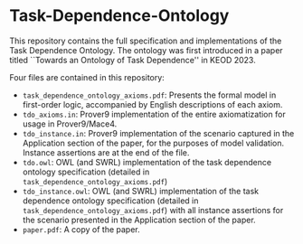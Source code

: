 # Task-Dependence-Ontology

This repository contains the full specification and implementations of the Task Dependence Ontology. The ontology was first introduced in a paper titled ``Towards an Ontology of Task Dependence'' in KEOD 2023.

Four files are contained in this repository:
- ```task_dependence_ontology_axioms.pdf```: Presents the formal model in first-order logic, accompanied by English descriptions of each axiom.
- ```tdo_axioms.in```: Prover9 implementation of the entire axiomatization for usage in Prover9/Mace4. 
- ```tdo_instance.in```: Prover9 implementation of the scenario captured in the Application section of the paper, for the purposes of model validation. Instance assertions are at the end of the file.
- ```tdo.owl```: OWL (and SWRL) implementation of the task dependence ontology specification (detailed in ```task_dependence_ontology_axioms.pdf```)
- ```tdo_instance.owl```: OWL (and SWRL) implementation of the task dependence ontology specification (detailed in ```task_dependence_ontology_axioms.pdf```) with all instance assertions for the scenario presented in the Application section of the paper.
- ```paper.pdf```: A copy of the paper.
